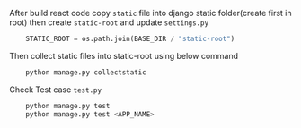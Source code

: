 After build react code 
copy `static` file into django static folder(create first in root) then create `static-root` and update  `settings.py`
```python
    STATIC_ROOT = os.path.join(BASE_DIR / "static-root") 
```
Then collect static files into static-root using below command
```bash
    python manage.py collectstatic
```

Check Test case `test.py` 

```bash
    python manage.py test
    python manage.py test <APP_NAME>
```